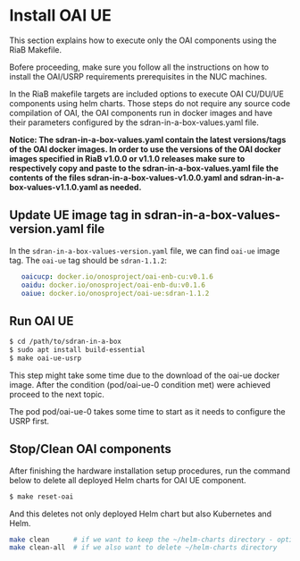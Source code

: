# Install OAI UE

This section explains how to execute only the OAI components using the RiaB Makefile.

Bofere proceeding, make sure you follow all the instructions on how to install the OAI/USRP requirements prerequisites in the NUC machines.

In the RiaB makefile targets are included options to execute OAI CU/DU/UE components using helm charts. Those steps do not require any source code compilation of OAI, the OAI components run in docker images and have their parameters configured by the sdran-in-a-box-values.yaml file.

**Notice: The sdran-in-a-box-values.yaml contain the latest versions/tags of the OAI docker images. In order to use the versions of the OAI docker images specified in RiaB v1.0.0 or v1.1.0 releases make sure to respectively copy and paste to the sdran-in-a-box-values.yaml file the contents of the files sdran-in-a-box-values-v1.0.0.yaml and sdran-in-a-box-values-v1.1.0.yaml as needed.**

## Update UE image tag in sdran-in-a-box-values-version.yaml file
In the `sdran-in-a-box-values-version.yaml` file, we can find `oai-ue` image tag. The `oai-ue` tag should be `sdran-1.1.2`:
```yaml
   oaicucp: docker.io/onosproject/oai-enb-cu:v0.1.6
   oaidu: docker.io/onosproject/oai-enb-du:v0.1.6
   oaiue: docker.io/onosproject/oai-ue:sdran-1.1.2
```

## Run OAI UE
```bash
$ cd /path/to/sdran-in-a-box
$ sudo apt install build-essential
$ make oai-ue-usrp
```

This step might take some time due to the download of the oai-ue docker image.
After the condition (pod/oai-ue-0 condition met) were achieved proceed to the next topic.

The pod pod/oai-ue-0 takes some time to start as it needs to configure the USRP first.


## Stop/Clean OAI components

After finishing the hardware installation setup procedures, run the command below to delete all deployed Helm charts for OAI UE component.

```bash
$ make reset-oai
```

And this deletes not only deployed Helm chart but also Kubernetes and Helm.

```bash
make clean      # if we want to keep the ~/helm-charts directory - option to develop/test changed/new Helm charts
make clean-all  # if we also want to delete ~/helm-charts directory
```

